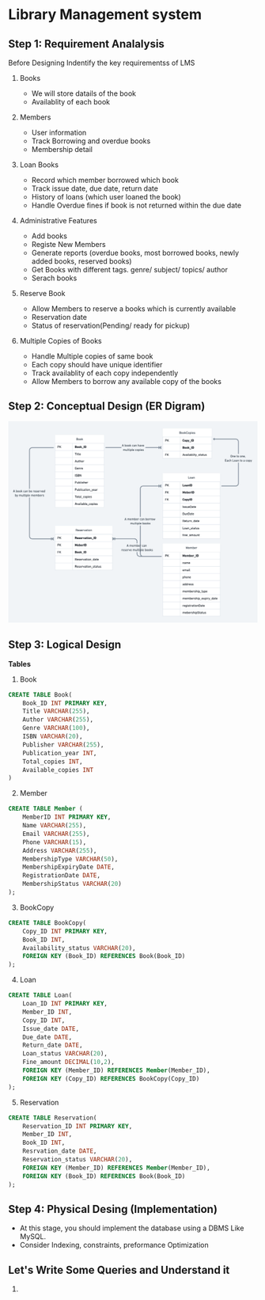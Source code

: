 # Library Management system

## Step 1: Requirement Analalysis

Before Designing Indentify the key requirementss of LMS

1. Books
    - We will store datails of the book
    - Availablity of each book

2. Members
    - User information
    - Track Borrowing and overdue books
    - Membership detail

3. Loan Books
    - Record which member borrowed which book
    - Track issue date, due date, return date
    - History of loans (which user loaned the book)
    - Handle Overdue fines if book is not returned within the due date

4. Administrative Features
    - Add books
    - Registe New Members
    - Generate reports (overdue books, most borrowed books, newly added books, reserved books)
    - Get Books with different tags. genre/ subject/ topics/ author
    - Serach books

5. Reserve Book
    - Allow Members to reserve a books which is currently available
    - Reservation date
    - Status of reservation(Pending/ ready for pickup)

6. Multiple Copies of Books
    - Handle Multiple copies of same book
    - Each copy should have unique identifier
    - Track availablity of each copy independently
    - Allow Members to borrow any available copy of the books

## Step 2: Conceptual Design (ER Digram)

![ER Disgram](er_lms.png)


## Step 3: Logical Design

**Tables**

1. Book

```SQL
CREATE TABLE Book(
    Book_ID INT PRIMARY KEY,
    Title VARCHAR(255),
    Author VARCHAR(255),
    Genre VARCHAR(100),
    ISBN VARCHAR(20),
    Publisher VARCHAR(255),
    Publication_year INT,
    Total_copies INT,
    Available_copies INT
)
```

2. Member

```SQL
CREATE TABLE Member (
    MemberID INT PRIMARY KEY,
    Name VARCHAR(255),
    Email VARCHAR(255),
    Phone VARCHAR(15),
    Address VARCHAR(255),
    MembershipType VARCHAR(50),
    MembershipExpiryDate DATE,
    RegistrationDate DATE,
    MembershipStatus VARCHAR(20)
);
```

3. BookCopy

```SQL
CREATE TABLE BookCopy(
    Copy_ID INT PRIMARY KEY,
    Book_ID INT,
    Availability_status VARCHAR(20),
    FOREIGN KEY (Book_ID) REFERENCES Book(Book_ID)
);
```

4. Loan

```SQL
CREATE TABLE Loan(
    Loan_ID INT PRIMARY KEY,
    Member_ID INT,
    Copy_ID INT,
    Issue_date DATE,
    Due_date DATE,
    Return_date DATE,
    Loan_status VARCHAR(20),
    Fine_amount DECIMAL(10,2),
    FOREIGN KEY (Member_ID) REFERENCES Member(Member_ID),
    FOREIGN KEY (Copy_ID) REFERENCES BookCopy(Copy_ID)
);
```

5. Reservation

```SQL
CREATE TABLE Reservation(
    Reservation_ID INT PRIMARY KEY,
    Member_ID INT,
    Book_ID INT,
    Resrvation_date DATE,
    Reservation_status VARCHAR(20),
    FOREIGN KEY (Member_ID) REFERENCES Member(Member_ID),
    FOREIGN KEY (Book_ID) REFERENCES Book(Book_ID)
);
```

## Step 4: Physical Desing (Implementation)

- At this stage, you should implement the database using a DBMS Like MySQL.
- Consider Indexing, constraints, preformance Optimization


## Let's Write Some Queries and Understand it

1.